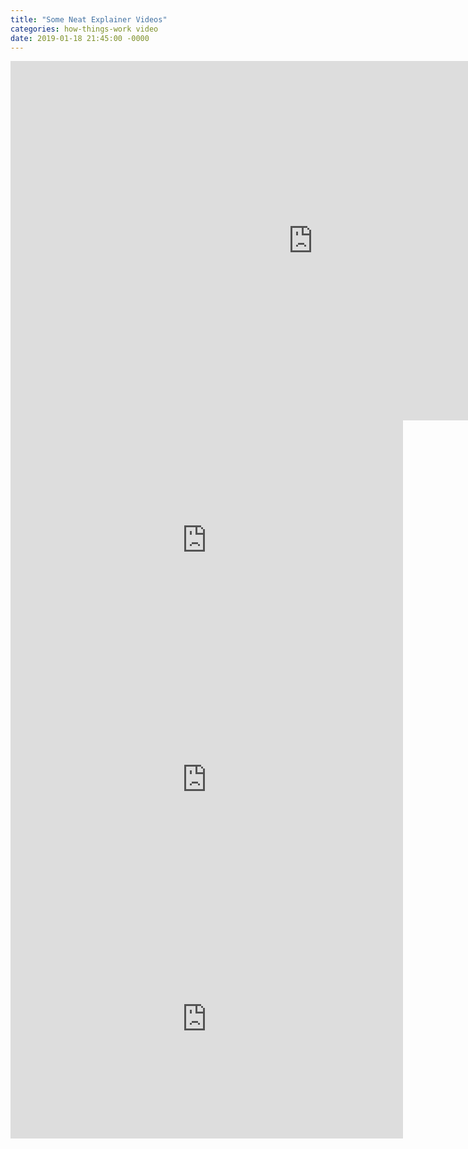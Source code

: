 ```yaml
---
title: "Some Neat Explainer Videos"
categories: how-things-work video
date: 2019-01-18 21:45:00 -0000
---
```

<div><iframe width="968" height="575" src="https://www.youtube.com/embed/QdvfiVebb_s" frameborder="0" allow="accelerometer; autoplay; encrypted-media; gyroscope; picture-in-picture" allowfullscreen></iframe></div>

<div><iframe width="628" height="383" src="https://www.youtube.com/embed/bgcScY7CiMs" frameborder="0" allow="accelerometer; autoplay; encrypted-media; gyroscope; picture-in-picture" allowfullscreen></iframe></div>

<div><iframe width="628" height="383" src="https://www.youtube.com/embed/ukGLH_NrFH8" frameborder="0" allow="accelerometer; autoplay; encrypted-media; gyroscope; picture-in-picture" allowfullscreen></iframe></div>

<div><iframe width="628" height="383" src="https://www.youtube.com/embed/Zv5Qa2kGL04" frameborder="0" allow="accelerometer; autoplay; encrypted-media; gyroscope; picture-in-picture" allowfullscreen></iframe></div>
